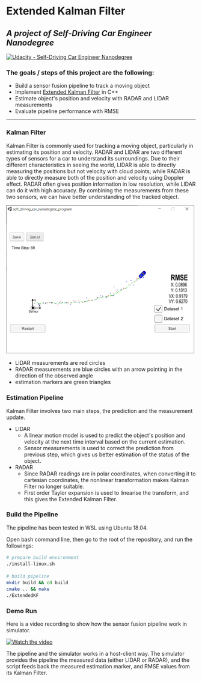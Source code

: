# Extended Kalman Filter

## _A project of Self-Driving Car Engineer Nanodegree_

[![Udacity - Self-Driving Car Engineer Nanodegree](https://s3.amazonaws.com/udacity-sdc/github/shield-carnd.svg)](http://www.udacity.com/drive)  

### The goals / steps of this project are the following:
* Build a sensor fusion pipeline to track a moving object
* Implement [Extended Kalman Filter](https://en.wikipedia.org/wiki/Extended_Kalman_filter) in C++
* Estimate object's position and velocity with RADAR and LIDAR measurements
* Evaluate pipeline performance with RMSE

---

### Kalman Filter

Kalman Filter is commonly used for tracking a moving object, particularly in estimating its position and velocity. RADAR and LIDAR are two different types of sensors for a car to understand its surroundings. Due to their different characteristics in seeing the world, LIDAR is able to directly measuring the positions but not velocity with cloud points; while RADAR is able to directly measure both of the position and velocity using Doppler effect. RADAR often gives position information in low resolution, while LIDAR can do it with high accuracy. By combining the measurements from these two sensors, we can have better understanding of the tracked object.

<img src="./img/screenshot.png" alt="demo" width="500">

- LIDAR measurements are red circles
- RADAR measurements are blue circles with an arrow pointing in the direction of the observed angle
- estimation markers are green triangles

### Estimation Pipeline

Kalman Filter involves two main steps, the prediction and the measurement update.
- LIDAR
  - A linear motion model is used to predict the object's position and velocity at the next time interval based on the current estimation.
  - Sensor measurements is used to correct the prediction from previous step, which gives us better estimation of the status of the object.
- RADAR
  - Since RADAR readings are in polar coordinates, when converting it to cartesian coordinates, the nonlinear transformation makes Kalman Filter no longer suitable.
  - First order Taylor expansion is used to linearise the transform, and this gives the Extended Kalman Filter.

### Build the Pipeline

The pipeline has been tested in WSL using Ubuntu 18.04.

Open bash command line, then go to the root of the repository, and run the followings:

```sh
# prepare build environment
./install-linux.sh

# build pipeline
mkdir build && cd build
cmake .. && make
./ExtendedKF
```

### Demo Run

Here is a video recording to show how the sensor fusion pipeline work in simulator.

[![Watch the video](https://img.youtube.com/vi/MtKtwCzxLpE/mqdefault.jpg)](https://youtu.be/MtKtwCzxLpE)  

The pipeline and the simulator works in a host-client way. The simulator provides the pipeline the measured data (either LIDAR or RADAR), and the script feeds back the measured estimation marker, and RMSE values from its Kalman Filter.

